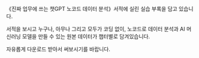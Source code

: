 《진짜 업무에 쓰는 챗GPT 노코드 데이터 분석》서적에 실린 실습 부록을 담고 있습니다.

서적을 보시고 누구나, 아무나 그리고 모두가 코딩 없이, 노코드로 데이터 분석과 AI 머신러닝 모델을 만들 수 있는 원본 데이터가 챕터별로 담겨있습니다.

자유롭게 다운로드 받아서 써보시기를 바랍니다.
